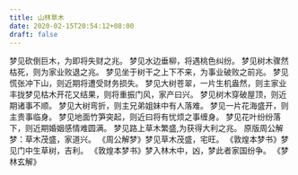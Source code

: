 ```yaml
---
title: 山林草木
date: 2020-02-15T20:54:12+08:00
draft: false
---
```


梦见砍倒巨木，为即将失财之兆。
梦见水边垂柳，将遇桃色纠纷。
梦见树木骤然枯死，则为家业败退之兆。
梦见坐于树干之上下不来，为事业破败之前兆。
梦见慌张冲下山，则近期将遭受财务损失。
梦见大树苍翠，一片生机盎然，则主家业丰拢梦见枯木开花又结果，则将重振门风，家产曰兴。
梦见树木穿破屋顶，则近期诸事不顺。
梦见大树弯折，则主兄弟姐妹中有人落难。
梦见一片花海盛开，则主贵事临身。
梦见地面竹笋突起，则近曰将有忧烦之事缠身。
梦见花叶纷纷落下，则近期婚姻感情难圆满。
梦见路上草木繁盛,为获得大利之兆。
原版周公解梦：草木茂盛，家道兴。
《周公解梦》梦见草木茂盛，宅旺。
《敦煌本梦书》梦见门中生草树，吉利。
《敦煌本梦书》梦入林木中，凶，梦此者家国纷争。
《梦林玄解》